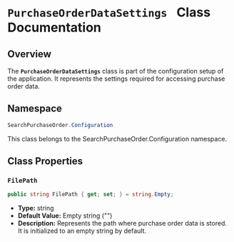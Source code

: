 # `PurchaseOrderDataSettings ` Class Documentation

## Overview

The **`PurchaseOrderDataSettings`** class is part of the configuration setup of the application. It represents the settings required for accessing purchase order data.
## Namespace

```csharp
SearchPurchaseOrder.Configuration
```
This class belongs to the SearchPurchaseOrder.Configuration namespace.

## Class Properties 
### **`FilePath`**
```csharp 
public string FilePath { get; set; } = string.Empty;
```
- **Type:** string
- **Default Value:** Empty string ("")
- **Description:** Represents the path where purchase order data is stored. It is initialized to an empty string by default.